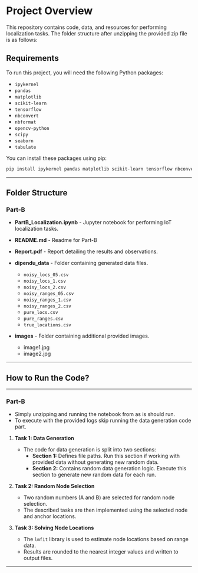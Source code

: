 # Project Overview

This repository contains code, data, and resources for performing localization tasks. The folder structure after unzipping the provided zip file is as follows:

## Requirements

To run this project, you will need the following Python packages:

- `ipykernel`
- `pandas`
- `matplotlib`
- `scikit-learn`
- `tensorflow`
- `nbconvert`
- `nbformat`
- `opencv-python`
- `scipy`
- `seaborn`
- `tabulate`

You can install these packages using pip:

```bash
pip install ipykernel pandas matplotlib scikit-learn tensorflow nbconvert nbformat opencv-python scipy seaborn tabulate
```

---

## Folder Structure

### Part-B

- **PartB_Localization.ipynb** - Jupyter notebook for performing IoT localization tasks.

- **README.md** - Readme for Part-B

- **Report.pdf** - Report detailing the results and observations.

- **dipendu_data** - Folder containing generated data files.

  - `noisy_locs_05.csv`
  - `noisy_locs_1.csv`
  - `noisy_locs_2.csv`
  - `noisy_ranges_05.csv`
  - `noisy_ranges_1.csv`
  - `noisy_ranges_2.csv`
  - `pure_locs.csv`
  - `pure_ranges.csv`
  - `true_locations.csv`

- **images** - Folder containing additional provided images.
  - image1.jpg
  - image2.jpg

---

## How to Run the Code?

---

### Part-B

- Simply unzipping and running the notebook from as is should run.
- To execute with the provided logs skip running the data generation code part.

1. **Task 1: Data Generation**

   - The code for data generation is split into two sections:
     - **Section 1:** Defines file paths. Run this section if working with provided data without generating new random data.
     - **Section 2:** Contains random data generation logic. Execute this section to generate new random data for each run.

2. **Task 2: Random Node Selection**

   - Two random numbers (A and B) are selected for random node selection.
   - The described tasks are then implemented using the selected node and anchor locations.

3. **Task 3: Solving Node Locations**
   - The `lmfit` library is used to estimate node locations based on range data.
   - Results are rounded to the nearest integer values and written to output files.

---
